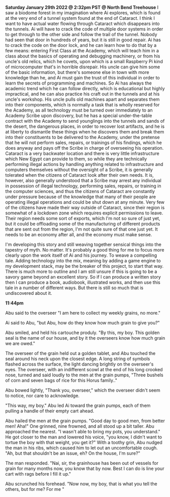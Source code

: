**Saturday January 29th 2022 @ 2:32pm PST @ North Bend Treehouse**
I saw a biodome forest in my imagination where Ai explores, which is found at the very end of a tunnel system found at the end of Cataract. I think I want to have actual water flowing through Cataract which disappears into the tunnels. Ai will have to crack the code of multiple door systems in order to get through to the other side and follow the trail of the tunnel. Nobody had seen that door in hundreds of years, but it is still in good repair. Ai has to crack the code on the door lock, and he can learn how to do that by a few means: entering First Class at the Academy, which will teach him in a class about the basics of operating and debugging machinery, or from his uncle's old relics, which he covets, upon which is a small Raspberry Pi kind of microcomputer that's in horrible disrepair. His uncle can give him some of the basic information, but there's someone else in town with more knowledge than he, and Ai must gain the trust of this individual in order to learn the secrets of programming and machines. So Ai has always the academic trend which he can follow directly, which is educational but highly impractical, and he can also practice his craft out in the tunnels and at his uncle's workshop. His uncle pulls old machines apart and separates them into their components, which is normally a task that is wholly reserved for the Academy, as all technology must be turned over immediately to an Academy Scribe upon discovery, but he has a special under-the-table contract with the Academy to send younglings into the tunnels and sands of the desert, the dangerous places, in order to recover lost artifacts, and he is at liberty to dismantle these things when he discovers them and break them into their constituents to be delivered to the Academy, under the pretense that he will not perform sales, repairs, or trainings of his findings, which he does anyway and pays off the Scribe in charge of overseeing his operation. Cataract is a very backwater location and there is very little infrastructure which New Egypt can provide to them, so while they are technically performing illegal actions by handling anything related to infrastructure and computers themselves without the oversight of a Scribe, it is generally tolerated when the citizens of Cataract look after their own needs. It is, however, also generally understood that a Scribe may arrest any individual in possession of illegal technology, performing sales, repairs, or training in the computer sciences, and thus the citizens of Cataract are constantly under pressure because of the knowledge that many of their people are operating illegal operations and could be shut down at any minute. Very few of the citizens have made their way outside of Cataract, since their region is somewhat of a lockdown zone which requires explicit permissions to leave. Their region needs some sort of exports, which I'm not so sure of just yet, but it could be offloading some of the manufacturing of different products that are sent out from the region, I'm not quite sure of that one just yet. It needs to be an economy after all, and the economy must make sense. 

I'm developing this story and still weaving together sensical things into the tapestry of myth. No matter. It's probably a good thing for me to focus more clearly upon the work itself of Ai and his journey. To weave a compelling tale. Adding technology into the mix, meaning by adding a game engine to my development stack, may be the breaker of this project, to start that way. There is much more to outline and I am still unsure if this is going to be a savory game beyond an excellent story. So if I can produce a written story then I can produce a book, audiobook, illustrated works, and then use this tale in a number of different ways. But there is still so much that is undiscovered about it.

**11:44pm**

Abu said to the overseer "I am here to collect my weekly grains, no more."

Ai said to Abu, "but Abu, how do they know how much grain to give you?"

Abu smiled, and held his cartouche produly. "By this, my boy. This golden seal is the name of our house, and by it the overseers know how much grain we are owed." 

The overseer of the grain held out a golden tablet, and Abu touched the seal around his neck upon the closest edge. A long string of symbols flashed across the surface, the light dancing brightly on the overseer's eyes. The overseer, with an indifferent scowl at the end of his long crooked nose, turned and said loudly to the men at the grain pumps, "Three bushels of corn and seven bags of rice for this Horus family.." 

Abu bowed lightly, "Thank you, overseer," which the overseer didn't seem to notice, nor care to acknowledge. 

"This way, my boy." Abu led Ai toward the grain pumps, each of them pulling a handle of their empty cart ahead.

Abu hailed the men at the grain pumps. "Good day to good men, from better men! Aha!" One grinned, nine frowned, and all stood up a bit taller. Abu approached the nearest. "I wasn't able to bring my pots, you understand." He got closer to the man and lowered his voice, "you know, I didn't want to tortue the boy with that weight, you get it?" With a toothy grin, Abu nudged the man in his ribs, which caused him to let out an uncomfortable cough. "Ah, but that shouldn't be an issue, eh? On the house, I'm sure?"

The man responded. "Nai, sir, the grainhouse has been out of vessels for grain for many months now, you know that by now. Best I can do is line your cart with rags before I fill it up."

Abu scrunched his forehead. "Now now, my boy, that is what you tell the others, but for me? For me "